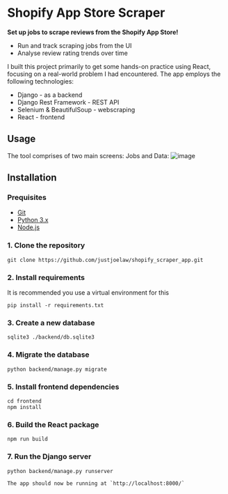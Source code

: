 # Shopify App Store Scraper

**Set up jobs to scrape reviews from the Shopify App Store!**
- Run and track scraping jobs from the UI
- Analyse review rating trends over time

I built this project primarily to get some hands-on practice using React, focusing on a real-world problem I had encountered.
The app employs the following technologies:
- Django - as a backend
- Django Rest Framework - REST API
- Selenium & BeautifulSoup - webscraping
- React - frontend

## Usage

The tool comprises of two main screens: Jobs and Data:
![image](https://user-images.githubusercontent.com/57088672/218487728-c4176c01-c2b8-474a-a9b0-8e40627c47ee.png)


## Installation

### Prequisites
- [Git](https://git-scm.com/downloads)
- [Python 3.x](https://www.python.org/downloads/)
- [Node.js](https://nodejs.org/en/download/)


### 1. Clone the repository
 ```
 git clone https://github.com/justjoelaw/shopify_scraper_app.git
```
### 2. Install requirements
It is recommended you use a virtual environment for this
```
pip install -r requirements.txt
```
### 3. Create a new database
```
sqlite3 ./backend/db.sqlite3
```
### 4. Migrate the database
```
python backend/manage.py migrate
```
### 5. Install frontend dependencies
```
cd frontend
npm install
```
### 6. Build the React package
```
npm run build
```
### 7. Run the Django server
```
python backend/manage.py runserver

The app should now be running at `http://localhost:8000/`
```

